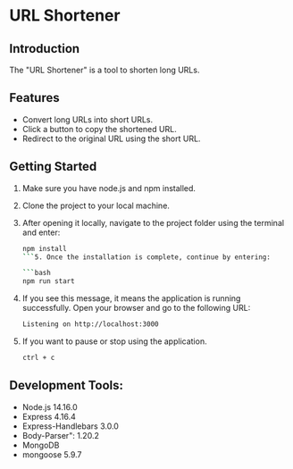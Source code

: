 # URL Shortener

## Introduction

The "URL Shortener" is a tool to shorten long URLs.

## Features

- Convert long URLs into short URLs.
- Click a button to copy the shortened URL.
- Redirect to the original URL using the short URL.

## Getting Started

1. Make sure you have node.js and npm installed.
2. Clone the project to your local machine.
3. After opening it locally, navigate to the project folder using the terminal and enter:

   ```bash
   npm install
   ```5. Once the installation is complete, continue by entering:

   ```bash
   npm run start
   ```

6. If you see this message, it means the application is running successfully. Open your browser and go to the following URL:

   ```bash
   Listening on http://localhost:3000
   ```

7. If you want to pause or stop using the application.

   ```bash
   ctrl + c
   ```

## Development Tools:

- Node.js 14.16.0
- Express 4.16.4
- Express-Handlebars 3.0.0
- Body-Parser": 1.20.2
- MongoDB
- mongoose 5.9.7
